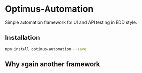 # Optimus-Automation

Simple automation framework for UI and API testing in BDD style.

## Installation

```sh
npm install optimus-automation --save
```

## Why again another framework

